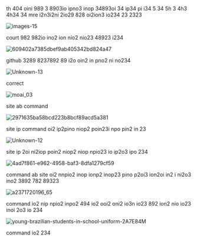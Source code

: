 th 
  404  oini  989 3 8903io ipno3 inop 34893oi 34 ip34 pi i34 5 
  34
  5h  3
  4h3
  4h34
  34  mre i2n3i2ni 2io29 828 oi2ion3 io234 
   23
    2323 
 
![images-15](https://github.com/eduffield82/god-will/assets/160559076/ce4b5294-1133-495a-98f5-fd448fc8d2ea)

court 982 982io ino2 ion nio2 nio23 48923 i234 

![609402a7385dbef9ab405342bd824a47](https://github.com/eduffield82/god-will/assets/160559076/20460446-a514-4012-8782-5652cd83bf2f)

github 3289 8237892 89 i2o oin2 in pno2 ni no234 

![Unknown-13](https://github.com/eduffield82/god-will/assets/160559076/819fa53c-e3e2-469e-a6c0-cf2073844dad)

correct 

![moai_03](https://github.com/eduffield82/god-will/assets/160559076/8a18e2b5-6a55-41d0-9d11-77b2156d9371)

site ab command 

![2971635ba58bcd223b8bcf89acd5a381](https://github.com/eduffield82/god-will/assets/160559076/20a849af-8304-441d-8f4c-2092855338ac)

site ip command oi2 ip2pino niop2 poin23i npo pin2 in 23 

![Unknown-12](https://github.com/eduffield82/god-will/assets/160559076/5eb1e2cf-1295-4b77-ab5e-359bc994d01a)

site ip 2oi ni2iop poin2 niop2 niop npio23 io ip2o3 ipo 234 

![4ad7f861-e962-4958-baf3-8dfa1279cf59](https://github.com/eduffield82/god-will/assets/160559076/58c4d533-9e1e-44d8-8078-60157c6f9ff8)

command ab site oi2 nnpio2 inop ionp2 inop23 pino p2oi3 ion2oi in2 i ni2o3 ino2 3892 782 89323

![a2371720196_65](https://github.com/eduffield82/god-will/assets/160559076/42369120-78f4-4794-a25c-743bd498a374)

command io2 nip npio2 inpo2 494 io2 ooi2 oni2 io3n io23 892 ion2 nio io23 inoi 2o3 io 234 

![young-brazilian-students-in-school-uniform-2A7E84M](https://github.com/eduffield82/god-will/assets/160559076/b12c5105-4d73-4236-9bf1-f7aceba926fe)


command io2  234

